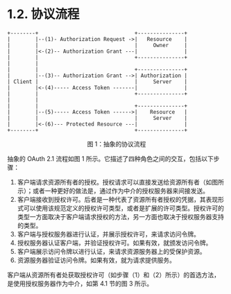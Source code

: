 # 1.2. 协议流程

```
+--------+                               +---------------+
|        |--(1)- Authorization Request ->|   Resource    |
|        |                               |     Owner     |
|        |<-(2)-- Authorization Grant ---|               |
|        |                               +---------------+
|        |
|        |                               +---------------+
|        |--(3)-- Authorization Grant -->| Authorization |
| Client |                               |     Server    |
|        |<-(4)----- Access Token -------|               |
|        |                               +---------------+
|        |
|        |                               +---------------+
|        |--(5)----- Access Token ------>|    Resource   |
|        |                               |     Server    |
|        |<-(6)--- Protected Resource ---|               |
+--------+                               +---------------+
```

<p align="center">图 1：抽象的协议流程</p>

抽象的 OAuth 2.1 流程如图 1 所示。它描述了四种角色之间的交互，包括以下步骤：

1. 客户端请求资源所有者的授权。授权请求可以直接发送给资源所有者（如图所示）；或者一种更好的做法是，通过作为中介的授权服务器来间接发送。
2. 客户端接收到授权许可。后者是一种代表了资源所有者授权的凭据，其表现形式可以使用该规范定义的授权许可类型，或者是扩展的许可类型。授权许可的类型一方面取决于客户端请求授权的方法，另一方面也取决于授权服务器支持的类型。
3. 客户端与授权服务器进行认证，并展示授权许可，来请求访问令牌。
4. 授权服务器认证客户端，并验证授权许可。如果有效，就颁发访问令牌。
5. 客户端展示访问令牌以进行认证，来请求资源服务器上的受保护资源。
6. 资源服务器验证访问令牌。如果有效，就为请求提供服务。

客户端从资源所有者处获取授权许可（如步骤（1）和（2）所示）的首选方法，是使用授权服务器作为中介，如第 4.1 节的图 3 所示。
